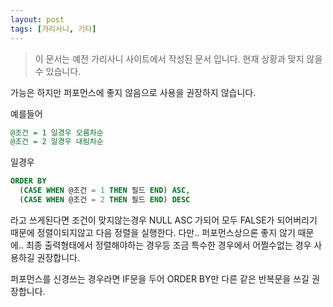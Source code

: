 ```yaml
---
layout: post
tags: [가리사니, 기타]
---
```


> 이 문서는 예전 가리사니 사이트에서 작성된 문서 입니다.
현재 상황과 맞지 않을 수 있습니다.


가능은 하지만 퍼포먼스에 좋지 않음으로 사용을 권장하지 않습니다.

예를들어
``` sql
@조건 = 1 일경우 오름차순
@조건 = 2 일경우 내림차순
```
일경우

``` sql
ORDER BY
  (CASE WHEN @조건 = 1 THEN 필드 END) ASC,
  (CASE WHEN @조건 = 2 THEN 필드 END) DESC
```

라고 쓰게된다면 조건이 맞지않는경우
NULL ASC 가되어 모두 FALSE가 되어버리기 때문에 정렬이되지않고 다음 정렬을 실행한다. 다만.. 퍼포먼스상으론 좋지 않기 때문에.. 최종 출력형태에서 정렬해야하는 경우등 조금 특수한 경우에서 어쩔수없는 경우 사용하길 권장합니다.

퍼포먼스를 신경쓰는 경우라면 IF문을 두어 ORDER BY만 다른 같은 반복문을 쓰길 권장합니다.
